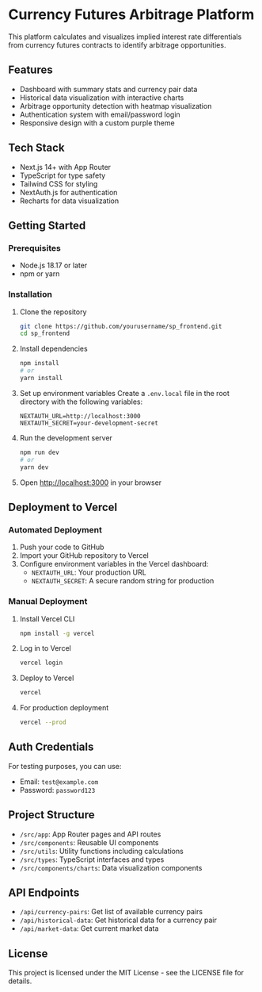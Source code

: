 # Currency Futures Arbitrage Platform

This platform calculates and visualizes implied interest rate differentials from currency futures contracts to identify arbitrage opportunities.

## Features

- Dashboard with summary stats and currency pair data
- Historical data visualization with interactive charts
- Arbitrage opportunity detection with heatmap visualization
- Authentication system with email/password login
- Responsive design with a custom purple theme

## Tech Stack

- Next.js 14+ with App Router
- TypeScript for type safety
- Tailwind CSS for styling
- NextAuth.js for authentication
- Recharts for data visualization

## Getting Started

### Prerequisites

- Node.js 18.17 or later
- npm or yarn

### Installation

1. Clone the repository
   ```bash
   git clone https://github.com/yourusername/sp_frontend.git
   cd sp_frontend
   ```

2. Install dependencies
   ```bash
   npm install
   # or
   yarn install
   ```

3. Set up environment variables
   Create a `.env.local` file in the root directory with the following variables:
   ```
   NEXTAUTH_URL=http://localhost:3000
   NEXTAUTH_SECRET=your-development-secret
   ```

4. Run the development server
   ```bash
   npm run dev
   # or
   yarn dev
   ```

5. Open [http://localhost:3000](http://localhost:3000) in your browser

## Deployment to Vercel

### Automated Deployment

1. Push your code to GitHub
2. Import your GitHub repository to Vercel
3. Configure environment variables in the Vercel dashboard:
   - `NEXTAUTH_URL`: Your production URL
   - `NEXTAUTH_SECRET`: A secure random string for production

### Manual Deployment

1. Install Vercel CLI
   ```bash
   npm install -g vercel
   ```

2. Log in to Vercel
   ```bash
   vercel login
   ```

3. Deploy to Vercel
   ```bash
   vercel
   ```

4. For production deployment
   ```bash
   vercel --prod
   ```

## Auth Credentials

For testing purposes, you can use:
- Email: `test@example.com`
- Password: `password123`

## Project Structure

- `/src/app`: App Router pages and API routes
- `/src/components`: Reusable UI components
- `/src/utils`: Utility functions including calculations
- `/src/types`: TypeScript interfaces and types
- `/src/components/charts`: Data visualization components

## API Endpoints

- `/api/currency-pairs`: Get list of available currency pairs
- `/api/historical-data`: Get historical data for a currency pair
- `/api/market-data`: Get current market data

## License

This project is licensed under the MIT License - see the LICENSE file for details.
